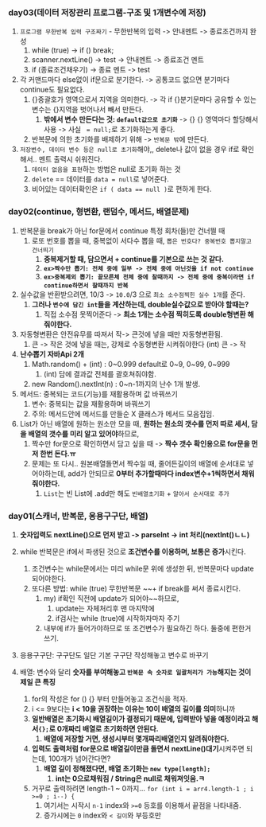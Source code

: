 ### day03(데이터 저장관리 프로그램-구조 및 1개변수에 저장)
1. `프로그램 무한반복 입력 구조짜기` - 무한반복의 입력 -> 안내멘트 -> 종료조건까지 완성
   1. while (true) -> if ()  break; 
   2. scanner.nextLine() -> test -> 안내멘트 -> 종료조건 멘트
   3. if (종료조건채우기) -> 종료 멘트 -> test
2. 각 커맨드마다 else없이 if문으로 분기한다. -> 공통코드 없으면 분기마다 continue도 필요없다. 
   1. {}중괄호가 영역으로서 지역을 의미한다. -> 각 if {}분기문마다 공유할 수 있는 변수는 {}지역을 벗어나서 빼서 만든다.
      1. **밖에서 변수 만든다는 것: `default값으로 초기화`** -> {} {} 영역마다 할당해서 사용 -> 사실 ` = null;`로 초기화하는게 좋다.
   2. 반복문에 의한 초기화를 배제하기 위해 -> `반복문 밖`에 만든다.
3. `저장변수, 데이터 변수 등은 null로 초기화`해야,, delete나 값이 없을 경우 if로 확인해서.. 멘트 출력시 쉬워진다.
   1. `데이터 없음을 표현`하는 방법은 null로 초기화 하는 것
   2. `delete` == 데이터를 `data = null`로 넣어준다.
   3. 비어있는 데이터확인은 `if ( data == null )`로 편하게 한다.

### day02(continue, 형변환, 랜덤수, 메서드, 배열문제)
1. 반복문을 break가 아닌 for문에서 continue 특정 회차(들)만 건너띌 때
   1. 로또 번호를 뽑을 때, 중복없이 서다수 뽑을 때, `뽑은 번호다? 중복번호 뽑지말고 건너띄기`
      1. **중복제거할 때, 담으면서 + continue를 기본으로 쓰는 것 같다.**
      2. **`ex>짝수만 뽑기: 전체 중에 일부 -> 전체 중에 아닌것을 if not continue`**
      3. **`ex>중복제외 뽑기: 끝모른체 전체 중에 찰때까지 -> 전체 중에 중복이라면 if continue하면서 찰때까지 반복`**
2. 실수값을 반환받으려면, 10/3 -> `10.0`/3 으로 `최소 소수점찍힌 실수 1개`를 준다.
   1. **그러나 `변수에 담긴 int`들을 계산하는데, double실수값으로 받아야 할때는?**
      1. 직접 소수점 못찍어준다 -> **최소 1개는 소수점 찍히도록 double형변환 해줘야한다.**
3. 자동형변환은 안전유무를 따져서 작-> 큰것에 넣을 때만 자동형변환됨.
   1. 큰 -> 작은 것에 넣을 때는, 강제로 수동형변환 시켜줘야한다 (int) 큰 -> 작
4. **난수뽑기 자바Api 2개**
   1. Math.random() + (int)  : 0~0.999 default로 0~9, 0~99, 0~999
      1. (int) 담에 결과값 전체를 괄호쳐줘야함.
   2. new Random().nextInt(n) :  0~n-1까지의 난수 1개 발생.
5. 메서드: 중복되는 코드(기능)를 재활용하며 값 바꿔쓰기
   1. 변수: 중복되는 값을 재활용하며 바꿔쓰기
   2. 주의: 메서드안에 메서드를 만들순 X 클래스가 메서드 모음집임.
6. List가 아닌 배열에 원하는 원소만 모을 때, **원하는 원소의 갯수를 먼저 따로 세서, 담을 배열의 갯수를 미리 알고 있어야**하므로, 
   1. 짝수만 for문으로 확인하면서 담고 싶을 때 -> **짝수 갯수 확인용으로 for문을 먼저 한번 돈다.ㅠ**
   2. 문제는 또 다시.. 원본배열돌면서 짝수일 때, 줄어든길이의 배열에 순서대로 넣어야하는데, add가 안되므로 **0부터 추가할때마다 index변수+1씩하면서 채워줘야한다.**
      1. `List`는 빈 List에 .add만 해도 `빈배열초기화` + `알아서 순서대로 추가`


### day01(스캐너, 반복문, 응용구구단, 배열)
1. **숫자입력도 nextLine()으로 먼저 받고 -> parseInt -> int 처리(nextInt()ㄴㄴ)**
2. while 반복문은 if에서 파생된 것으로 **조건변수를 이용하며, 보통은 증가**시킨다.
   1. 조건변수는 while문에서는 미리 while문 위에 생성한 뒤, 반복문마다 update되어야한다.
   4. 또다른 방법: while (true) 무한반복문 ~~+ if break를 써서 종료시킨다.
      1. my) if확인 직전에 update가 되어야~~하므로,
         1. update는 자체처리후 맨 마지막에
         2. if검사는 while (true)에 시작하자마자 주기
      2. 내부에 if가 들어가야하므로 또 조건변수가 필요하긴 하다. 둘중에 편한거 쓰기.
   
3. 응용구구단: 구구단도 일단 기본 구구단 작성해놓고 변수로 바꾸기
4. 배열: 변수와 달리 **숫자를 부여해놓고 `반복문 속 숫자로 일괄처리가 가능`해지는 것이 제일 큰 특징**
   1. for의 작성은 for () {} 부터 만들어놓고 조건식을 적자.
   2. i <= 9보다는 **i < 10을 권장하는 이유는 10이 배열의 길이를 의미**하니까
   3. **일반배열은 초기화시 배열길이가 결정되기 때문에, 입력받아 넣을 예정이라고 해서`{};`로 0개짜리 배열로 초기화하면 안된다.**
      1. **배열에 저장할 거면, 생성시부터 몇개짜리배열인지 알려줘야한다.**
   4. **입력도 출력처럼 for문으로 배열길이만큼 돌면서 nextLine()대기**시켜주면 되는데, 100개가 넘어간다면?
      1. **배열 길이 정해졌다면, 배열 초기화는 `new type[length];`**
         1. **int는 0으로채워짐 / String은 null로 채워져잇음.ㅋ**
   5. 거꾸로 출력하려면  length-1 ~ 0까지... `for (int i = arr4.length-1 ; i >=0 ; i--) {`
      1. 여기서는 시작시 `n-1` index와  `>=0` 등호를 이용해서 끝점을 나타내줌. 
      2. 증가시에는 `0` index와   `< 길이`와 부등호만


